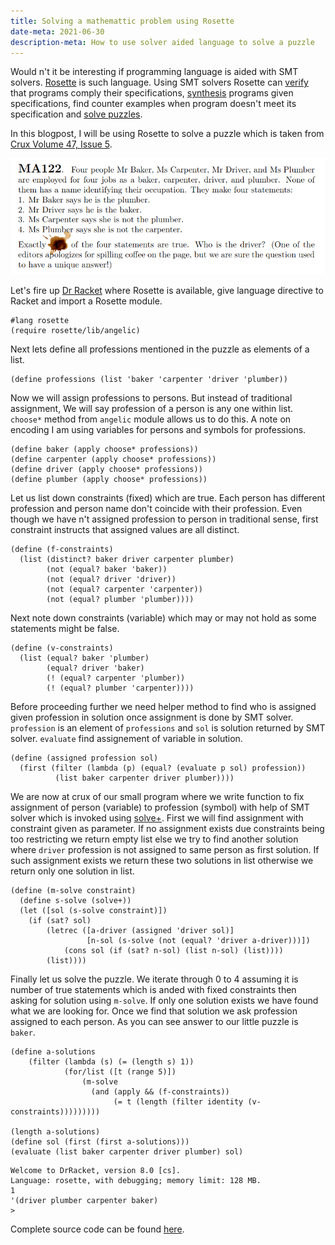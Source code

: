 ```yaml
---   
title: Solving a mathemattic problem using Rosette
date-meta: 2021-06-30
description-meta: How to use solver aided language to solve a puzzle
---
```


Would n't it be interesting if programming language is aided with SMT solvers. [Rosette](https://docs.racket-lang.org/rosette-guide/index.html) is such language.
Using SMT solvers Rosette can [verify](https://docs.racket-lang.org/rosette-guide/ch_essentials.html#%28part._sec~3averify%29) that programs comply their specifications, [synthesis](https://docs.racket-lang.org/rosette-guide/ch_essentials.html#%28part._sec~3asynthesize%29) programs given specifications, find counter examples when program doesn't meet its specification and [solve puzzles](https://docs.racket-lang.org/rosette-guide/ch_essentials.html#%28part._sec~3asolve%29).

In this blogpost, I will be using Rosette to solve a puzzle which is taken from [Crux Volume 47, Issue 5](https://cms.math.ca/wp-content/uploads/2021/06/CRUXv47n5-b.pdf).

![](../../../img/puzzle.png)

Let's fire up [Dr Racket](https://racket-lang.org/) where Rosette is available, give language directive to Racket and import a Rosette module.

~~~ {.racket}
#lang rosette
(require rosette/lib/angelic)
~~~

Next lets define all professions mentioned in the puzzle as elements of a list.

~~~ {.racket}
(define professions (list 'baker 'carpenter 'driver 'plumber))
~~~

Now we will assign professions to persons. But instead of traditional assignment, We will say profession of a person is any one within list.
`choose*` method from `angelic` module allows us to do this. A note on encoding I am using variables for persons and symbols for professions.

~~~ {.racket}
(define baker (apply choose* professions))
(define carpenter (apply choose* professions))
(define driver (apply choose* professions))
(define plumber (apply choose* professions))
~~~

Let us list down constraints (fixed) which are true. Each person has different profession and person name don't coincide with their profession.
Even though we have n't assigned profession to person in traditional sense, first constraint instructs that assigned values are all distinct.

~~~ {.racket}
(define (f-constraints)
  (list (distinct? baker driver carpenter plumber)
        (not (equal? baker 'baker))
        (not (equal? driver 'driver))
        (not (equal? carpenter 'carpenter))
        (not (equal? plumber 'plumber))))
~~~

Next note down constraints (variable) which may or may not hold as some statements might be false.

~~~ {.racket}
(define (v-constraints)
  (list (equal? baker 'plumber)
        (equal? driver 'baker)
        (! (equal? carpenter 'plumber))
        (! (equal? plumber 'carpenter))))
~~~

Before proceeding further we need helper method to find who is assigned given profession in solution once assignment is done by SMT solver.
`profession` is an element of `professions` and `sol` is solution returned by SMT solver. `evaluate` find assignement of variable
in solution.

~~~ {.racket}
(define (assigned profession sol)
  (first (filter (lambda (p) (equal? (evaluate p sol) profession))
          (list baker carpenter driver plumber))))
~~~

We are now at crux of our small program where we write function to fix assignment of person (variable) to profession (symbol) with help of SMT
solver which is invoked using [solve+](https://docs.racket-lang.org/rosette-guide/ch_syntactic-forms_rosette.html#%28def._%28%28lib._rosette%2Fquery%2Fform..rkt%29._solve%2B%29%29). First we will find assignment with constraint given as parameter. If no assignment exists due constraints being too restricting we return empty list else we try to find another solution where `driver` profession is not assigned to same person as first solution. If such assignment exists we return these two solutions in list otherwise we return only one solution in list.

~~~ {.racket}
(define (m-solve constraint)
  (define s-solve (solve+))
  (let ([sol (s-solve constraint)])
    (if (sat? sol)
        (letrec ([a-driver (assigned 'driver sol)]
                 [n-sol (s-solve (not (equal? 'driver a-driver)))])
            (cons sol (if (sat? n-sol) (list n-sol) (list))))
        (list))))
~~~

Finally let us solve the puzzle. We iterate through 0 to 4 assuming it is number of true statements which is anded with fixed constraints then asking for solution using `m-solve`. If only one solution exists we have found what we are looking for. Once we find that solution we ask profession assigned to each person. As you can see answer to our little puzzle is `baker`.

~~~ {.racket}
(define a-solutions 
    (filter (lambda (s) (= (length s) 1))
            (for/list ([t (range 5)])
                (m-solve 
                  (and (apply && (f-constraints))
                       (= t (length (filter identity (v-constraints)))))))))

(length a-solutions)
(define sol (first (first a-solutions)))
(evaluate (list baker carpenter driver plumber) sol)
~~~

~~~{.default}
Welcome to DrRacket, version 8.0 [cs].
Language: rosette, with debugging; memory limit: 128 MB.
1
'(driver plumber carpenter baker)
> 
~~~

Complete source code can be found [here](https://gist.github.com/rdivyanshu/41635e6d9075eac29e677dbfb025f18f).